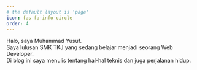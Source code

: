 ```yaml
---
# the default layout is 'page'
icon: fas fa-info-circle
order: 4
---
```


<!-- 
> Add Markdown syntax content to file `_tabs/about.md`{: .filepath } and it will show up on this page.
{: .prompt-tip }

---
layout: page
title: Tentang Saya
permalink: /about/
--- 
-->

Halo, saya Muhammad Yusuf.  
Saya lulusan SMK TKJ yang sedang belajar menjadi seorang Web Developer.  
Di blog ini saya menulis tentang hal-hal teknis dan juga perjalanan hidup.

